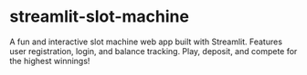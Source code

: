 # streamlit-slot-machine
A fun and interactive slot machine web app built with Streamlit. Features user registration, login, and balance tracking. Play, deposit, and compete for the highest winnings!
